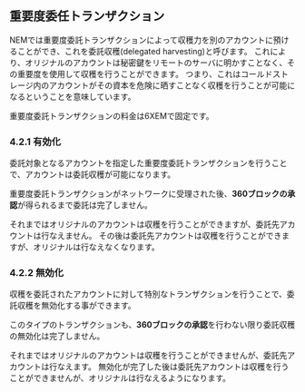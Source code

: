 ## 重要度委任トランザクション

NEMでは重要度委託トランザクションによって収穫力を別のアカウントに預けることができ、これを委託収穫(delegated harvesting)と呼びます。
これにより、オリジナルのアカウントは秘密鍵をリモートのサーバに明かすことなく、その重要度を使用して収穫を行うことができます。
つまり、これはコールドストレージ内のアカウントがその資本を危険に晒すことなく収穫を行うことが可能になるということを意味しています。

重要度委託トランザクションの料金は6XEMで固定です。

### 4.2.1 有効化

委託対象となるアカウントを指定した重要度委託トランザクションを行うことで、アカウントは委託収穫が可能になります。

重要度委託トランザクションがネットワークに受理された後、**360ブロックの承認**が得られるまで委託は完了しません。

それまではオリジナルのアカウントは収穫を行うことができますが、委託先アカウントは行なえません。
その後は委託先アカウントは収穫を行うことができますが、オリジナルは行なえなくなります。

### 4.2.2 無効化

収穫を委託されたアカウントに対して特別なトランザクションを行うことで、委託収穫を無効化する事ができます。

このタイプのトランザクションも、**360ブロックの承認**を行わない限り委託収穫の無効化は完了しません。

それまではオリジナルのアカウントは収穫を行うことができませんが、委託先アカウントは行なえます。
無効化が完了した後は委託先アカウントは収穫を行うことができませんが、オリジナルは行なえるようになります。

